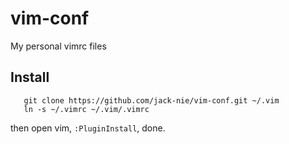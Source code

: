 # vim-conf

My personal vimrc files

## Install

```
   git clone https://github.com/jack-nie/vim-conf.git ~/.vim
   ln -s ~/.vimrc ~/.vim/.vimrc
```

then open vim, `:PluginInstall`, done.
